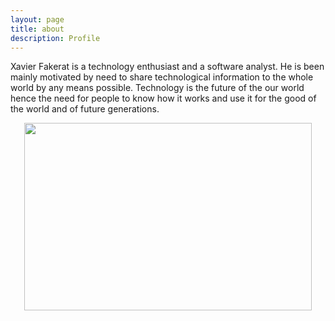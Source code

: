 ```yaml
---
layout: page
title: about
description: Profile
---
```


Xavier Fakerat is a technology enthusiast and a software analyst. He is been mainly motivated by need to share technological information to the whole world by any means possible. Technology is the future of the our world hence the need for people to know how it works and use it for the good of the world and of future generations.

<p align="center">
<img width="460" height="300" src="https://i.stack.imgur.com/X14jE.png/460/300">
</p>
